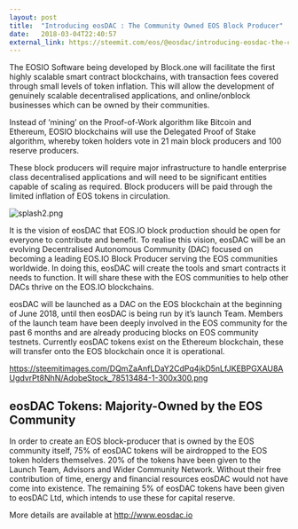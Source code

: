 ```yaml
---
layout: post
title:  "Introducing eosDAC : The Community Owned EOS Block Producer"
date:   2018-03-04T22:40:57
external_link: https://steemit.com/eos/@eosdac/introducing-eosdac-the-community-owned-eos-block-producer
---
```

The EOSIO Software being developed by Block.one will facilitate the first highly scalable smart contract blockchains, with transaction fees covered through small levels of token inflation. This will allow the development of genuinely scalable decentralised applications, and online/onblock businesses which can be owned by their communities.

Instead of ‘mining’ on the Proof-of-Work algorithm like Bitcoin and Ethereum, EOSIO blockchains will use the Delegated Proof of Stake algorithm, whereby token holders vote in 21 main block producers and 100 reserve producers. 

These block producers will require major infrastructure to handle enterprise class decentralised applications and will need to be significant entities capable of scaling as required. Block producers will be paid through the limited inflation of EOS tokens in circulation.

![splash2.png](https://steemitimages.com/DQmXmdgRNUYdVp4pvhihAUXYUrUzFdfdjZCkv4mEPDWEDqw/splash2.png)

It is the vision of eosDAC that EOS.IO block production should be open for everyone to contribute and benefit. To realise this vision, eosDAC will be an evolving Decentralised Autonomous Community (DAC) focused on becoming a leading EOS.IO Block Producer serving the EOS communities worldwide. In doing this, eosDAC will create the tools and smart contracts it needs to function. It will share these with the EOS communities to help other DACs thrive on the EOS.IO blockchains.

eosDAC will be launched as a DAC on the EOS blockchain at the beginning of June 2018, until then eosDAC is being run by it’s launch Team. Members of the launch team have been deeply involved in the EOS community for the past 6 months and are already producing blocks on EOS community testnets. Currently eosDAC tokens exist on the Ethereum blockchain, these will transfer onto the EOS blockchain once it is operational.

https://steemitimages.com/DQmZaAnfLDaY2CdPq4jkD5nLfJKEBPGXAU8AUgdvrPt8NhN/AdobeStock_78513484-1-300x300.png

## eosDAC Tokens: Majority-Owned by the EOS Community


In order to create an EOS block-producer that is owned by the EOS community itself, 75% of eosDAC tokens will be airdropped to the EOS token holders themselves. 20% of the tokens have been given to the Launch Team, Advisors and Wider Community Network. Without their free contribution of time, energy and financial resources eosDAC would not have come into existence. The remaining 5% of eosDAC tokens have been given to eosDAC Ltd, which intends to use these for capital reserve.

More details are available at http://www.eosdac.io
